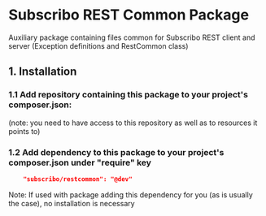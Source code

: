 # Subscribo REST Common Package

Auxiliary package containing files common for Subscribo REST client and server (Exception definitions and RestCommon class)

## 1. Installation

### 1.1 Add repository containing this package to your project's composer.json:

(note: you need to have access to this repository as well as to resources it points to)

### 1.2 Add dependency to this package to your project's composer.json under "require" key

```json
    "subscribo/restcommon": "@dev"
```

Note: If used with package adding this dependency for you (as is usually the case), no installation is necessary

